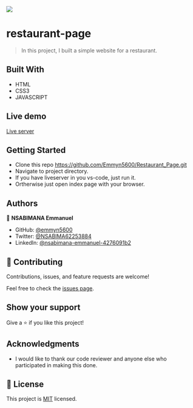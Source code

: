 ![](https://img.shields.io/badge/Microverse-blueviolet)

# restaurant-page

> In this project, I built a simple website for a restaurant.

## Built With

- HTML
- CSS3
- JAVASCRIPT

## Live demo

[Live server](https://emmyn5600.github.io/Restaurant_Page/)


## Getting Started

- Clone this repo https://github.com/Emmyn5600/Restaurant_Page.git
- Navigate to project directory.
- If you have liveserver in you vs-code, just run it.
- Ortherwise just open index page with your browser.

## Authors

👤 **NSABIMANA Emmanuel**

- GitHub: [@emmyn5600](https://github.com/Emmyn5600)
- Twitter: [@NSABIMA62253884](https://twitter.com/NSABIMA62253884)
- LinkedIn: [@nsabimana-emmanuel-4276091b2](https://www.linkedin.com/in/nsabimana-emmanuel-4276091b2/)


## 🤝 Contributing

Contributions, issues, and feature requests are welcome!

Feel free to check the [issues page](https://github.com/Emmyn5600/Restaurant_Page/issues).

## Show your support

Give a ⭐️ if you like this project!

## Acknowledgments

- I would like to thank our code reviewer and anyone else who participated in making this done.

## 📝 License

This project is [MIT](./LICENCE) licensed.

